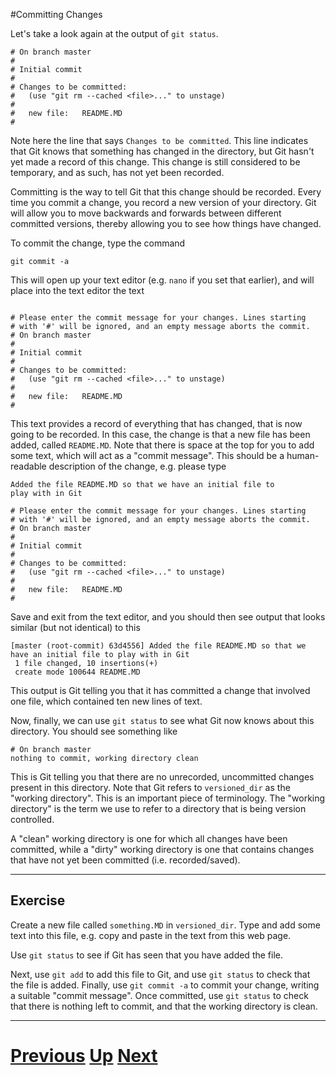 #Committing Changes

Let's take a look again at the output of `git status`.

```
# On branch master
#
# Initial commit
#
# Changes to be committed:
#   (use "git rm --cached <file>..." to unstage)
#
#	new file:   README.MD
#
```

Note here the line that says `Changes to be committed`. This line
indicates that Git knows that something has changed in the directory,
but Git hasn't yet made a record of this change. This change is 
still considered to be temporary, and as such, has not yet been recorded.

Committing is the way to tell Git that this change should be recorded.
Every time you commit a change, you record a new version of your directory.
Git will allow you to move backwards and forwards between different 
committed versions, thereby allowing you to see how things have changed.

To commit the change, type the command

```
git commit -a
```

This will open up your text editor (e.g. `nano` if you set that earlier),
and will place into the text editor the text

```

# Please enter the commit message for your changes. Lines starting
# with '#' will be ignored, and an empty message aborts the commit.
# On branch master
#
# Initial commit
#
# Changes to be committed:
#   (use "git rm --cached <file>..." to unstage)
#
#	new file:   README.MD
#
```

This text provides a record of everything that has changed, that
is now going to be recorded. In this case, the change is that a new
file has been added, called `README.MD`. Note that there is space
at the top for you to add some text, which will act as a 
"commit message". This should be a human-readable
description of the change, e.g. please type

```
Added the file README.MD so that we have an initial file to
play with in Git

# Please enter the commit message for your changes. Lines starting
# with '#' will be ignored, and an empty message aborts the commit.
# On branch master
#
# Initial commit
#
# Changes to be committed:
#   (use "git rm --cached <file>..." to unstage)
#
#	new file:   README.MD
#
```

Save and exit from the text editor, and you should then see output
that looks similar (but not identical) to this

```
[master (root-commit) 63d4556] Added the file README.MD so that we have an initial file to play with in Git
 1 file changed, 10 insertions(+)
 create mode 100644 README.MD
```

This output is Git telling you that it has committed a change that involved one file,
which contained ten new lines of text.

Now, finally, we can use `git status` to see what Git now knows about
this directory. You should see something like

```
# On branch master
nothing to commit, working directory clean
```

This is Git telling you that there are no unrecorded, uncommitted changes
present in this directory. Note that Git refers to `versioned_dir` as
the "working directory". This is an important piece of terminology. The
"working directory" is the term we use to refer to a directory that
is being version controlled.

A "clean" working directory is one for which all changes have been
committed, while a "dirty" working directory is one that contains
changes that have not yet been committed (i.e. recorded/saved).

***

## Exercise

Create a new file called `something.MD` in `versioned_dir`. Type and add some
text into this file, e.g. copy and paste in the text from this web page.

Use `git status` to see if Git has seen that you have added the file.

Next, use `git add` to add this file to Git, and use `git status` to check
that the file is added. Finally, use `git commit -a` to commit your change,
writing a suitable "commit message". Once committed, use `git status` to 
check that there is nothing left to commit, and that the working directory
is clean.

***

# [Previous](adding.md) [Up](README.md) [Next](diffing.md)
